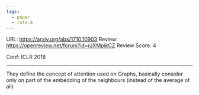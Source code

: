```yaml
---
tags:
  - paper
  - rate-4
---
```

URL: https://arxiv.org/abs/1710.10903
Review: https://openreview.net/forum?id=rJXMpikCZ
Review Score: 4

Conf: ICLR 2018

---

They define the concept of attention used on Graphs, basically consider only on part of the embedding of the neighbours (instead of the average of all)